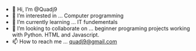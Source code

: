 - 👋 Hi, I’m @Quadj9
- 👀 I’m interested in ... Computer programming
- 🌱 I’m currently learning ... IT fundementals
- 💞️ I’m looking to collaborate on ... beginner programing projects working with Python. HTML and Javascript.
- 📫 How to reach me ... quadj9@gmail.com

<!---
Quadj9/Quadj9 is a ✨ special ✨ repository because its `README.md` (this file) appears on your GitHub profile.
You can click the Preview link to take a look at your changes.
--->
